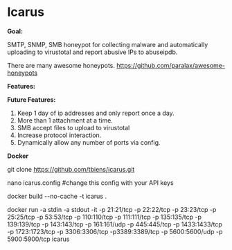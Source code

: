 # Icarus
**Goal:**

SMTP, SNMP, SMB honeypot for collecting malware and automatically uploading to virustotal and report abusive IPs to abuseipdb. 

There are many awesome honeypots. https://github.com/paralax/awesome-honeypots

**Features:**




**Future Features:**

1. Keep 1 day of ip addresses and only report once a day.
2. More than 1 attachment at a time.
3. SMB accept files to upload to virustotal
4. Increase protocol interaction.
5. Dynamically allow any number of ports via config.


**Docker**

git clone https://github.com/tbiens/icarus.git

nano icarus.config #change this config with your API keys

docker build --no-cache -t icarus .

docker run -a stdin -a stdout -it -p 21:21/tcp -p 22:22/tcp -p 23:23/tcp -p 25:25/tcp -p 53:53/tcp -p 110:110/tcp -p 111:111/tcp -p 135:135/tcp -p 139:139/tcp -p 143:143/tcp -p 161:161/udp -p 445:445/tcp -p 1433:1433/tcp -p 1723:1723/tcp -p 3306:3306/tcp -p3389:3389/tcp -p 5600:5600/udp -p 5900:5900/tcp  icarus
